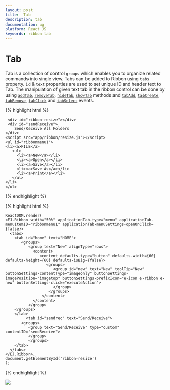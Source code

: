 ```yaml
---
layout: post
title:  Tab
description: tab 
documentation: ug
platform: React JS
keywords: ribbon tab
---
```


# Tab

Tab is a collection of control `groups` which enables you to organize related commands into single view.  Tabs can be added to Ribbon using `tabs` property. `id` & `text` properties are used to set unique ID and header text to Tab. The manipulation of given text tab in the ribbon control can be done by using  [`addTab`](https://help.syncfusion.com/api/js/ejribbon#methods:addtab), [`removeTab`](https://help.syncfusion.com/api/js/ejribbon#methods:removetab), [`hideTab`](https://help.syncfusion.com/api/js/ejribbon#methods:hidetab),
[`showTab`](https://help.syncfusion.com/api/js/ejribbon#methods:showtab) methods and [`tabAdd`](https://help.syncfusion.com/api/js/ejribbon#events:tabadd), [`tabCreate`](https://help.syncfusion.com/api/js/ejribbon#events:tabcreate), [`tabRemove`](https://help.syncfusion.com/api/js/ejribbon#events:tabremove), [`tabClick`](https://help.syncfusion.com/api/js/ejribbon#events:tabclick) and [`tabSelect`](https://help.syncfusion.com/api/js/ejribbon#events:tabselect) events.


{% highlight html %}

     <div id="ribbon-resize"></div>
     <div id="sendReceive">
        Send/Receive All Folders
    </div>
    <script src="app/ribbon/resize.js"></script>
    <ul id="ribbonmenu1">
    <li><a>FILE</a>
       <ul>
         <li><a>New</a></li>
         <li><a>Open</a></li>
         <li><a>Save</a></li>
         <li><a>Save As</a></li>
         <li><a>Print</a></li>
	   </ul>
    </li>
    </ul>
 
 
{% endhighlight %}


{% highlight html %}

    ReactDOM.render(
    <EJ.Ribbon width="50%" applicationTab-type="menu" applicationTab-menuItemID="ribbonmenu1" applicationTab-menuSettings-openOnClick={false}>
      <tabs>
        <tab id="home" text="HOME">
           <groups>
		      <group text="New" alignType="rows">
			    <content>
				   <content defaults-type="button" defaults-width={60} defaults-height={60} defaults-isBig={false}>
				      <groups>
					     <group id="new" text="New" toolTip="New" buttonSettings-contentType="imageonly" buttonSettings-imagePosition="imagetop" buttonSettings-prefixIcon="e-icon e-ribbon e-new" buttonSettings-click="executeAction">
						 </group>
					   </groups>
					</content>
				</content>
			  </group>
		</groups>  
        </tab>
		     <tab id="sendrec" text="Send/Receive">
           <groups>
              <group text="Send/Receive" type="custom" contentID="sendReceive">
			  </group>			  
			  </groups>  
        </tab>     
      </tabs>
    </EJ.Ribbon>,
    document.getElementById('ribbon-resize')
    );
     
{% endhighlight %}

![](/js/Ribbon/Tab_images/Tab_img1.png)

